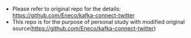 - Please refer to original repo for the details: https://github.com/Eneco/kafka-connect-twitter
- This repo is for the purpose of personal study with modified original source(https://github.com/Eneco/kafka-connect-twitter)
